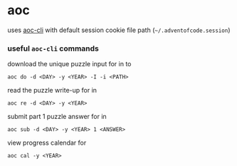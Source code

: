 # aoc

uses [aoc-cli](https://github.com/scarvalhojr/aoc-cli) with default session cookie file path (`~/.adventofcode.session`)

### useful `aoc-cli` commands
download the unique puzzle input for <DAY> in <YEAR> to <PATH>

`aoc do -d <DAY> -y <YEAR> -I -i <PATH>`

read the puzzle write-up for <DAY> in <YEAR>

`aoc re -d <DAY> -y <YEAR>`

submit part 1 puzzle answer for <DAY> in <YEAR>

`aoc sub -d <DAY> -y <YEAR> 1 <ANSWER>`

view progress calendar for <YEAR>

`aoc cal -y <YEAR>`